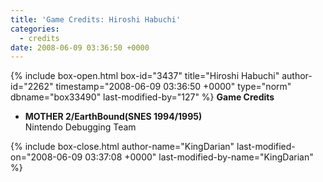 ```yaml
---
title: 'Game Credits: Hiroshi Habuchi'
categories:
  - credits
date: 2008-06-09 03:36:50 +0000
---
```

{% include box-open.html box-id="3437" title="Hiroshi Habuchi" author-id="2262" timestamp="2008-06-09 03:36:50 +0000" type="norm" dbname="box33490" last-modified-by="127" %}
<b>Game Credits</b>

<UL>

<LI><b>MOTHER 2/EarthBound(SNES 1994/1995)</b><BR />
Nintendo Debugging Team</LI>

</UL>
{% include box-close.html author-name="KingDarian" last-modified-on="2008-06-09 03:37:08 +0000" last-modified-by-name="KingDarian" %}
